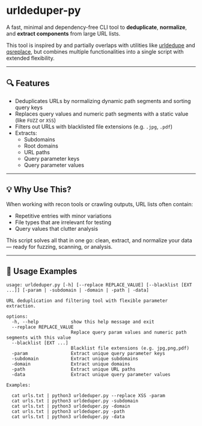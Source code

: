 # urldeduper-py

A fast, minimal and dependency-free CLI tool to **deduplicate**, **normalize**, and **extract components** from large URL lists.

This tool is inspired by and partially overlaps with utilities like [urldedupe](https://github.com/ameenmaali/urldedupe) and [qsreplace](https://github.com/tomnomnom/qsreplace), but combines multiple functionalities into a single script with extended flexibility.

---

## 🔍 Features

- Deduplicates URLs by normalizing dynamic path segments and sorting query keys
- Replaces query values and numeric path segments with a static value (like `FUZZ` or `XSS`)
- Filters out URLs with blacklisted file extensions (e.g. `.jpg`, `.pdf`)
- Extracts:
  - Subdomains
  - Root domains
  - URL paths
  - Query parameter keys
  - Query parameter values

---

## 💡 Why Use This?

When working with recon tools or crawling outputs, URL lists often contain:
- Repetitive entries with minor variations
- File types that are irrelevant for testing
- Query values that clutter analysis

This script solves all that in one go: clean, extract, and normalize your data — ready for fuzzing, scanning, or analysis.

---


## 🧪 Usage Examples

```
usage: urldeduper.py [-h] [--replace REPLACE_VALUE] [--blacklist [EXT ...]] [-param | -subdomain | -domain | -path | -data]

URL deduplication and filtering tool with flexible parameter extraction.

options:
  -h, --help            show this help message and exit
  --replace REPLACE_VALUE
                        Replace query param values and numeric path segments with this value
  --blacklist [EXT ...]
                        Blacklist file extensions (e.g. jpg,png,pdf)
  -param                Extract unique query parameter keys
  -subdomain            Extract unique subdomains
  -domain               Extract unique domains
  -path                 Extract unique URL paths
  -data                 Extract unique query parameter values

Examples:

  cat urls.txt | python3 urldeduper.py --replace XSS -param
  cat urls.txt | python3 urldeduper.py -subdomain
  cat urls.txt | python3 urldeduper.py -domain
  cat urls.txt | python3 urldeduper.py -path
  cat urls.txt | python3 urldeduper.py -data
```
